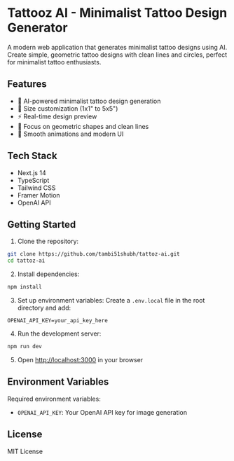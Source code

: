 # Tattooz AI - Minimalist Tattoo Design Generator

A modern web application that generates minimalist tattoo designs using AI. Create simple, geometric tattoo designs with clean lines and circles, perfect for minimalist tattoo enthusiasts.

## Features
- 🎨 AI-powered minimalist tattoo design generation
- 📏 Size customization (1x1" to 5x5")
- ⚡ Real-time design preview
- 🎯 Focus on geometric shapes and clean lines
- 💫 Smooth animations and modern UI

## Tech Stack
- Next.js 14
- TypeScript
- Tailwind CSS
- Framer Motion
- OpenAI API

## Getting Started

1. Clone the repository:
```bash
git clone https://github.com/tambi51shubh/tattoz-ai.git
cd tattoz-ai
```

2. Install dependencies:
```bash
npm install
```

3. Set up environment variables:
Create a `.env.local` file in the root directory and add:
```
OPENAI_API_KEY=your_api_key_here
```

4. Run the development server:
```bash
npm run dev
```

5. Open [http://localhost:3000](http://localhost:3000) in your browser

## Environment Variables
Required environment variables:
- `OPENAI_API_KEY`: Your OpenAI API key for image generation

## License
MIT License

